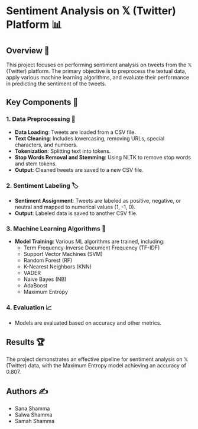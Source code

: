 # Sentiment Analysis on 𝕏 (Twitter) Platform 📊

## Overview 🌟

This project focuses on performing sentiment analysis on tweets from the 𝕏 (Twitter) platform. The primary objective is to preprocess the textual data, apply various machine learning algorithms, and evaluate their performance in predicting the sentiment of the tweets.

## Key Components 🔑

### 1. Data Preprocessing 🧹
- **Data Loading**: Tweets are loaded from a CSV file.
- **Text Cleaning**: Includes lowercasing, removing URLs, special characters, and numbers.
- **Tokenization**: Splitting text into tokens.
- **Stop Words Removal and Stemming**: Using NLTK to remove stop words and stem tokens.
- **Output**: Cleaned tweets are saved to a new CSV file.

### 2. Sentiment Labeling 🏷️
- **Sentiment Assignment**: Tweets are labeled as positive, negative, or neutral and mapped to numerical values (1, -1, 0).
- **Output**: Labeled data is saved to another CSV file.

### 3. Machine Learning Algorithms 🤖
- **Model Training**: Various ML algorithms are trained, including:
  - Term Frequency-Inverse Document Frequency (TF-IDF)
  - Support Vector Machines (SVM)
  - Random Forest (RF)
  - K-Nearest Neighbors (KNN)
  - VADER
  - Naive Bayes (NB)
  - AdaBoost
  - Maximum Entropy

### 4. Evaluation 📈
  - Models are evaluated based on accuracy and other metrics.

## Results 🏆
The project demonstrates an effective pipeline for sentiment analysis on 𝕏 (Twitter) data, with the Maximum Entropy model achieving an accuracy of 0.807.

## Authors ✍️
- Sana Shamma
- Salwa Shamma
- Samah Shamma
